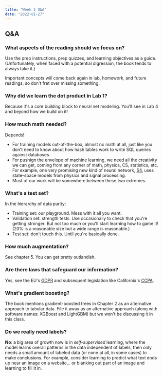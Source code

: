 ```yaml
---
title: "Week 3 Q&A"
date: "2022-01-27"
---
```


## Q&A

### What aspects of the reading should we focus on?

Use the prep instructions, prep quizzes, and learning objectives as a guide. (Unfortunately, when faced with a potential digression, the book tends to always take it.)

Important concepts will come back again in lab, homework, and future readings, so don't fret over missing something.

### Why did we learn the dot product in Lab 1?

Because it's a core building block to neural net modeling. You'll see in Lab 4 and beyond how we build on it!

### How much math needed?

Depends!

- For training models out-of-the-box, almost no math at all, just like you don't need to know about how hash tables work to write SQL queries against databases.
- For pushign the envelope of machine learning, we need all the creativity we can get, coming from any corner of math, physics, CS, statistics, etc. For example, one very promising new kind of neural network, [S4](https://srush.github.io/annotated-s4/), uses state-space models from physics and signal processing.
- Most of our work will be somewhere between these two extremes.

### What's a test set?

In the hierarchy of data purity:

- Training set: our playground. Mess with it all you want.
- Validation set: strength tests. Use occasionally to check that you're getting stronger. But not too much or you'll start learning how to game it! (20% is a reasonable size but a wide range is reasonable.)
- Test set: don't touch this. Until you're basically done.

### How much augmentation?

See chapter 5. You can get pretty outlandish.

### Are there laws that safeguard our information?

Yes, see the EU's [GDPR](https://en.wikipedia.org/wiki/General_Data_Protection_Regulation) and subsequent legislation like California's [CCPA](https://en.wikipedia.org/wiki/California_Consumer_Privacy_Act).

### What's gradient boosting?

The book mentions gradient-boosted trees in Chapter 2 as an alternative approach to tabular data. File it away as an alternative approach (along with software names: XGBoost and LightGBM) but we won't be discussing it in this class.

### Do we really need labels?

**No**: a big area of growth now is in *self-supervised* learning, where the model learns overall patterns in the data independent of labels, then only needs a small amount of labeled data (or none at all, in some cases) to make conclusions. For example, consider learning to predict what text ends up near an image on a website... or blanking out part of an image and learning to fill it in.
